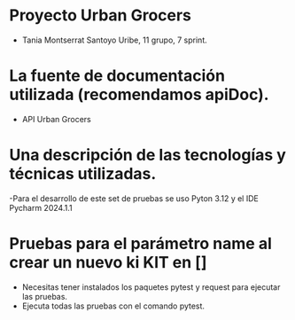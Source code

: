 # Proyecto Urban Grocers 
-  Tania Montserrat Santoyo Uribe, 11 grupo, 7 sprint.

# La fuente de documentación utilizada (recomendamos apiDoc).
- API Urban Grocers

# Una descripción de las tecnologías y técnicas utilizadas.
-Para el desarrollo de este set de pruebas se uso Pyton 3.12 y el IDE Pycharm 2024.1.1

# Pruebas para el parámetro name al crear un nuevo ki KIT en []
- Necesitas tener instalados los paquetes pytest y request para ejecutar las pruebas.
- Ejecuta todas las pruebas con el comando pytest.
